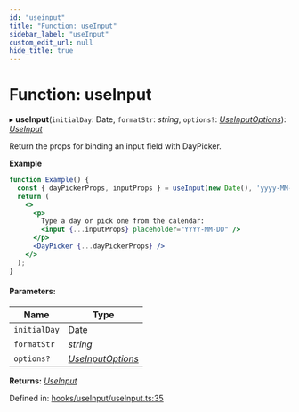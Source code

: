 ```yaml
---
id: "useinput"
title: "Function: useInput"
sidebar_label: "useInput"
custom_edit_url: null
hide_title: true
---
```


# Function: useInput

▸ **useInput**(`initialDay`: Date, `formatStr`: *string*, `options?`: [*UseInputOptions*](../types/useinputoptions.md)): [*UseInput*](../types/useinput.md)

Return the props for binding an input field with DayPicker.

**Example**

```jsx showOutput open=no
function Example() {
  const { dayPickerProps, inputProps } = useInput(new Date(), 'yyyy-MM-dd');
  return (
    <>
      <p>
        Type a day or pick one from the calendar:
        <input {...inputProps} placeholder="YYYY-MM-DD" />
      </p>
      <DayPicker {...dayPickerProps} />
    </>
  );
}
```

#### Parameters:

Name | Type |
------ | ------ |
`initialDay` | Date |
`formatStr` | *string* |
`options?` | [*UseInputOptions*](../types/useinputoptions.md) |

**Returns:** [*UseInput*](../types/useinput.md)

Defined in: [hooks/useInput/useInput.ts:35](https://github.com/gpbl/react-day-picker/blob/7a46f8df/packages/react-day-picker/src/hooks/useInput/useInput.ts#L35)
